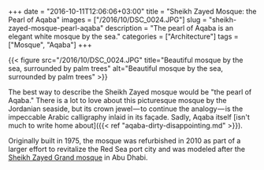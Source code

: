 +++
date = "2016-10-11T12:06:06+03:00"
title = "Sheikh Zayed Mosque: the Pearl of Aqaba"
images = ["/2016/10/DSC_0024.JPG"]
slug = "sheikh-zayed-mosque-pearl-aqaba"
description = "The pearl of Aqaba is an elegant white mosque by the sea."
categories = ["Architecture"]
tags = ["Mosque", "Aqaba"]
+++

{{< figure src="/2016/10/DSC_0024.JPG" title="Beautiful mosque by the sea, surrounded by palm trees" alt="Beautiful mosque by the sea, surrounded by palm trees" >}}

The best way to describe the Sheikh Zayed mosque would be "the pearl of Aqaba." There is a lot to love about this picturesque mosque by the Jordanian seaside, but its crown jewel — to continue the analogy — is the impeccable Arabic calligraphy inlaid in its façade. Sadly, Aqaba itself [isn't much to write home about]({{< ref "aqaba-dirty-disappointing.md" >}}).

<!--more-->

Originally built in 1975, the mosque was refurbished in 2010 as part of a larger effort to revitalize the Red Sea port city and was modeled after the [Sheikh Zayed Grand mosque](http://www.szgmc.gov.ae/en/) in Abu Dhabi.
